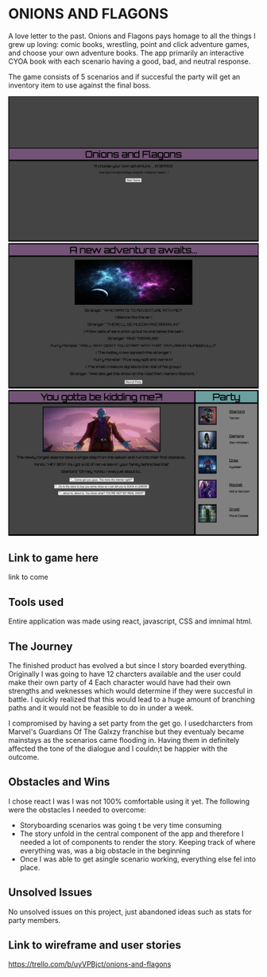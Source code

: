 # ONIONS AND FLAGONS

A love letter to the past. Onions and Flagons pays homage to all the things I grew up loving: comic books, wrestling, point and click adventure games, and choose your own adventure books. The app primarily an interactive CYOA book with each scenario having a good, bad, and neutral response. 

The game consists of 5 scenarios and if succesful the party will get an inventory item to use against the final boss. 

![Screenshot](public/img/Opening.png)
![Screenshot](public/img/Intro.png)
![Screenshot](public/img/First-encounter.png)

## Link to game here

link to come

## Tools used

Entire application was made using react, javascript, CSS and imnimal html. 

## The Journey

The finished product has evolved a but since I story boarded everything. Originally I was going to have 12 charcters available and the user could make their own party of 4 Each character would have had their own strengths and weknesses which would determine if they were succesful in battle. I quickly realized that this would lead to a huge amount of branching paths and it would not be feasible to do in under a week. 

I compromised by having a set party from the get go. I usedcharcters from Marvel's Guardians Of The Galxzy franchise but they eventualy became mainstays as the scenarios came flooding in. Having them in definitely affected the tone of the dialogue and I couldn;t be happier with the outcome.

## Obstacles and Wins

I chose react I was I was not 100% comfortable using it yet. The following were the obstacles I needed to overcome:

* Storyboarding scenarios was going t be very time consuming
* The story unfold in the central component of the app and therefore I needed a lot of components to render the story. Keeping track of where everything was, was a big obstacle in the beginning
* Once I was able to get asingle scenario working, everything else fel into place. 

## Unsolved Issues

No unsolved issues on this project, just abandoned ideas such as stats for party members. 

## Link to wireframe and user stories

https://trello.com/b/uyVPBjct/onions-and-flagons





